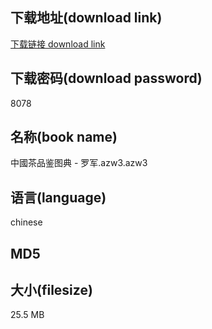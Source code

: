 ## 下载地址(download link)
[下载链接 download link](https://tutu365.netlify.app/?s=%E4%B8%AD%E5%9C%8B%E8%8C%B6%E5%93%81%E9%89%B4%E5%9B%BE%E5%85%B8+-+%E7%BD%97%E5%86%9B.azw3)

## 下载密码(download password)
8078

## 名称(book name)
中國茶品鉴图典 - 罗军.azw3.azw3

## 语言(language)
chinese

## MD5


## 大小(filesize)
25.5 MB
